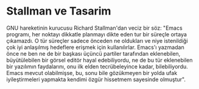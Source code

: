 # Stallman ve Tasarim

GNU hareketinin kurucusu Richard Stallman'dan veciz bir söz: "Emacs
programı, her noktayı dikkatle planmayı dikte eden tur bir süreçle
ortaya çıkamazdı. O tür süreçler sadece önceden ne oldukları ve niye
istenildiği çok iyi anlaşılmış hedeflere erişmek için
kullanılırlar. Emacs'ı yazmadan önce ne ben ne de bir başkası üçüncü
partiler tarafından eklenebilen, büyütülebilen bir görsel editör hayal
edebiliyordu, ne de bu tür eklenebilen bir yazılımın faydalarını, onu
ilk elden tecrübeleyince kadar, bilebiliyordu. Emacs mevcut
olabilmişse, bu, sonu bile gözükmeyen bir yolda ufak iyileştirmeleri
yapmakta kendimi özgür hissetmem sayesinde olmuştur".




